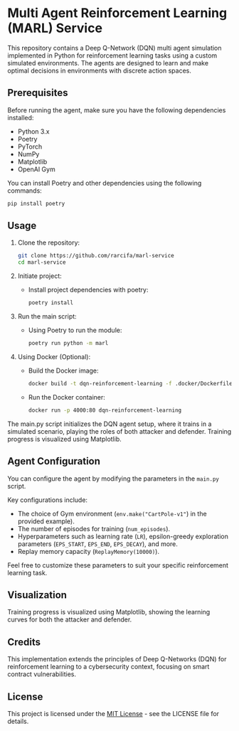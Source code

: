 # Multi Agent Reinforcement Learning (MARL) Service

This repository contains a Deep Q-Network (DQN) multi agent simulation implemented in Python for reinforcement learning tasks using a custom simulated environments. The agents are designed to learn and make optimal decisions in environments with discrete action spaces.

## Prerequisites

Before running the agent, make sure you have the following dependencies installed:

- Python 3.x
- Poetry
- PyTorch
- NumPy
- Matplotlib
- OpenAI Gym

You can install Poetry and other dependencies using the following commands:

```bash
pip install poetry
```

## Usage

1. Clone the repository:

   ```bash
   git clone https://github.com/rarcifa/marl-service
   cd marl-service
   ```

2. Initiate project:

   - Install project dependencies with poetry:

     ```bash
     poetry install
     ```

3. Run the main script:

   - Using Poetry to run the module:

     ```bash
     poetry run python -m marl
     ```

4. Using Docker (Optional):

   - Build the Docker image:

     ```bash
     docker build -t dqn-reinforcement-learning -f .docker/Dockerfile .
     ```

   - Run the Docker container:

     ```bash
     docker run -p 4000:80 dqn-reinforcement-learning
     ```

The main.py script initializes the DQN agent setup, where it trains in a simulated scenario, playing the roles of both attacker and defender. Training progress is visualized using Matplotlib.

## Agent Configuration

You can configure the agent by modifying the parameters in the `main.py` script.

Key configurations include:

- The choice of Gym environment (`env.make("CartPole-v1"`) in the provided example).
- The number of episodes for training (`num_episodes`).
- Hyperparameters such as learning rate (`LR`), epsilon-greedy exploration parameters (`EPS_START`, `EPS_END`, `EPS_DECAY`), and more.
- Replay memory capacity (`ReplayMemory(10000)`).

Feel free to customize these parameters to suit your specific reinforcement learning task.

## Visualization

Training progress is visualized using Matplotlib, showing the learning curves for both the attacker and defender.

## Credits

This implementation extends the principles of Deep Q-Networks (DQN) for reinforcement learning to a cybersecurity context, focusing on smart contract vulnerabilities.

## License

This project is licensed under the [MIT License](https://opensource.org/license/mit/) - see the LICENSE file for details.
